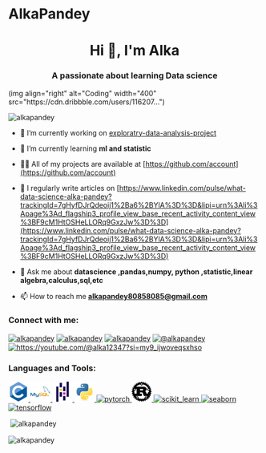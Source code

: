 # AlkaPandey
<h1 align="center">Hi 👋, I'm Alka</h1>
<h3 align="center">A passionate about learning Data science</h3>
(img align="right" alt="Coding" width="400" src="https://cdn.dribbble.com/users/116207...")

<p align="left"> <img src="https://komarev.com/ghpvc/?username=alkapandey&label=Profile%20views&color=0e75b6&style=flat" alt="alkapandey" /> </p>

- 🔭 I’m currently working on [exploratry-data-analysis-project](https://github.com/alkapandey12/exploratry-data-analysis-project)

- 🌱 I’m currently learning **ml and statistic**

- 👨‍💻 All of my projects are available at [https://github.com/account](https://github.com/account)

- 📝 I regularly write articles on [https://www.linkedin.com/pulse/what-data-science-alka-pandey?trackingId=7gHyfDJrQdeoij1%2Ba6%2BYlA%3D%3D&lipi=urn%3Ali%3Apage%3Ad_flagship3_profile_view_base_recent_activity_content_view%3BF9cM1HtOSHeLLORq9GxzJw%3D%3D](https://www.linkedin.com/pulse/what-data-science-alka-pandey?trackingId=7gHyfDJrQdeoij1%2Ba6%2BYlA%3D%3D&lipi=urn%3Ali%3Apage%3Ad_flagship3_profile_view_base_recent_activity_content_view%3BF9cM1HtOSHeLLORq9GxzJw%3D%3D)

- 💬 Ask me about **datascience ,pandas,numpy, python ,statistic,linear algebra,calculus,sql,etc**

- 📫 How to reach me **alkapandey80858085@gmail.com**

<h3 align="left">Connect with me:</h3>
<p align="left">
<a href="https://linkedin.com/in/alkapandey" target="blank"><img align="center" src="https://raw.githubusercontent.com/rahuldkjain/github-profile-readme-generator/master/src/images/icons/Social/linked-in-alt.svg" alt="alkapandey" height="30" width="40" /></a>
<a href="https://stackoverflow.com/users/alkapandey" target="blank"><img align="center" src="https://raw.githubusercontent.com/rahuldkjain/github-profile-readme-generator/master/src/images/icons/Social/stack-overflow.svg" alt="alkapandey" height="30" width="40" /></a>
<a href="https://kaggle.com/alkapandey" target="blank"><img align="center" src="https://raw.githubusercontent.com/rahuldkjain/github-profile-readme-generator/master/src/images/icons/Social/kaggle.svg" alt="alkapandey" height="30" width="40" /></a>
<a href="https://medium.com/@alkapandey" target="blank"><img align="center" src="https://raw.githubusercontent.com/rahuldkjain/github-profile-readme-generator/master/src/images/icons/Social/medium.svg" alt="@alkapandey" height="30" width="40" /></a>
<a href="https://www.youtube.com/c/https://youtube.com/@alka12347?si=my9_ijwoveqsxhso" target="blank"><img align="center" src="https://raw.githubusercontent.com/rahuldkjain/github-profile-readme-generator/master/src/images/icons/Social/youtube.svg" alt="https://youtube.com/@alka12347?si=my9_ijwoveqsxhso" height="30" width="40" /></a>
</p>

<h3 align="left">Languages and Tools:</h3>
<p align="left"> <a href="https://www.cprogramming.com/" target="_blank" rel="noreferrer"> <img src="https://raw.githubusercontent.com/devicons/devicon/master/icons/c/c-original.svg" alt="c" width="40" height="40"/> </a> <a href="https://www.mysql.com/" target="_blank" rel="noreferrer"> <img src="https://raw.githubusercontent.com/devicons/devicon/master/icons/mysql/mysql-original-wordmark.svg" alt="mysql" width="40" height="40"/> </a> <a href="https://pandas.pydata.org/" target="_blank" rel="noreferrer"> <img src="https://raw.githubusercontent.com/devicons/devicon/2ae2a900d2f041da66e950e4d48052658d850630/icons/pandas/pandas-original.svg" alt="pandas" width="40" height="40"/> </a> <a href="https://www.python.org" target="_blank" rel="noreferrer"> <img src="https://raw.githubusercontent.com/devicons/devicon/master/icons/python/python-original.svg" alt="python" width="40" height="40"/> </a> <a href="https://pytorch.org/" target="_blank" rel="noreferrer"> <img src="https://www.vectorlogo.zone/logos/pytorch/pytorch-icon.svg" alt="pytorch" width="40" height="40"/> </a> <a href="https://www.rust-lang.org" target="_blank" rel="noreferrer"> <img src="https://raw.githubusercontent.com/devicons/devicon/master/icons/rust/rust-plain.svg" alt="rust" width="40" height="40"/> </a> <a href="https://scikit-learn.org/" target="_blank" rel="noreferrer"> <img src="https://upload.wikimedia.org/wikipedia/commons/0/05/Scikit_learn_logo_small.svg" alt="scikit_learn" width="40" height="40"/> </a> <a href="https://seaborn.pydata.org/" target="_blank" rel="noreferrer"> <img src="https://seaborn.pydata.org/_images/logo-mark-lightbg.svg" alt="seaborn" width="40" height="40"/> </a> <a href="https://www.tensorflow.org" target="_blank" rel="noreferrer"> <img src="https://www.vectorlogo.zone/logos/tensorflow/tensorflow-icon.svg" alt="tensorflow" width="40" height="40"/> </a> </p>

<p>&nbsp;<img align="center" src="https://github-readme-stats.vercel.app/api?username=alkapandey&show_icons=true&locale=en" alt="alkapandey" /></p>

<p><img align="center" src="https://github-readme-streak-stats.herokuapp.com/?user=alkapandey&" alt="alkapandey" /></p>
